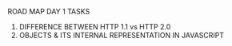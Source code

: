 ROAD MAP DAY 1 TASKS 
1. DIFFERENCE BETWEEN HTTP 1.1 vs HTTP 2.0
2. OBJECTS & ITS INTERNAL REPRESENTATION IN JAVASCRIPT
